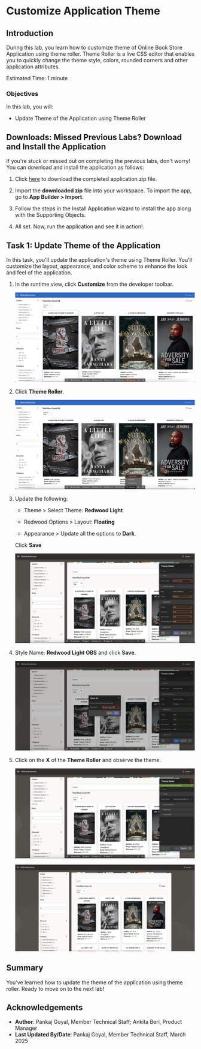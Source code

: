 # Customize Application Theme

## Introduction

During this lab, you learn how to customize theme of Online Book Store Application using theme roller. Theme Roller is a live CSS editor that enables you to quickly change the theme style, colors, rounded corners and other application attributes.

Estimated Time: 1 minute

### Objectives

In this lab, you will:

- Update Theme of the Application using Theme Roller

## Downloads: Missed Previous Labs? Download and Install the Application

If you're stuck or missed out on completing the previous labs, don't worry! You can download and install the application as follows:

1. Click [here](https://c4u04.objectstorage.us-ashburn-1.oci.customer-oci.com/p/EcTjWk2IuZPZeNnD_fYMcgUhdNDIDA6rt9gaFj_WZMiL7VvxPBNMY60837hu5hga/n/c4u04/b/livelabsfiles/o/apex%2Fobs-lab3.zip) to download the completed application zip file.

2. Import the **downloaded zip** file into your workspace. To import the app, go to **App Builder > Import**.

3. Follow the steps in the Install Application wizard to install the app along with the Supporting Objects.

4. All set. Now, run the application and see it in action!.

## Task 1: Update Theme of the Application

In this task, you'll update the application's theme using Theme Roller. You'll customize the layout, appearance, and color scheme to enhance the look and feel of the application.

1. In the runtime view, click **Customize** from the developer toolbar.

   ![App builder home page](images/customize.png " ")

2. Click **Theme Roller**.

   ![App builder home page](images/theme-roller.png " ")

3. Update the following:

    - Theme > Select Theme: **Redwood Light**

    - Redwood Options > Layout: **Floating**

    - Appearance > Update all the options to **Dark**.

    Click **Save**

   ![App builder home page](images/save-roller.png " ")

4. Style Name: **Redwood Light OBS** and click **Save**.

   ![App builder home page](images/save-as-roller.png " ")

5. Click on the **X** of the **Theme Roller** and observe the theme.

   ![App builder home page](images/success-theme.png " ")

   ![App builder home page](images/4-1-4.3.png " ")

## Summary

You've learned how to update the theme of the application using theme roller. Ready to move on to the next lab!

## Acknowledgements

- **Author**: Pankaj Goyal, Member Technical Staff; Ankita Beri, Product Manager
- **Last Updated By/Date**: Pankaj Goyal, Member Technical Staff, March 2025
